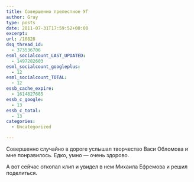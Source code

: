 ```yaml
---
title: Совершенно прелестное УГ
author: Gray
type: posts
date: 2011-07-31T17:59:52+00:00
excerpt:
url: /10828
dsq_thread_id:
  - 373536706
esml_socialcount_LAST_UPDATED:
  - 1497282603
esml_socialcount_googleplus:
  - 12
esml_socialcount_TOTAL:
  - 12
essb_cache_expire:
  - 1614827685
essb_c_google:
  - 13
essb_c_total:
  - 13
categories:
  - Uncategorized

---
```








Совершенно случайно в дороге услышал творчество Васи Обломова и мне понравилось. Едко, умно — очень здорово.

А вот сейчас откопал клип и увидел в нем Михаила Ефремова и решил поделиться.